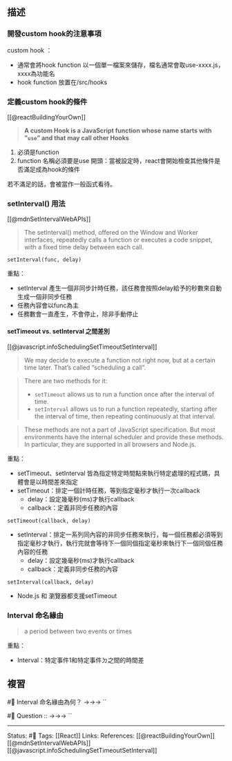 
## 描述


### 開發custom hook的注意事項

custom hook ：
- 通常會將hook function 以一個單一檔案來儲存，檔名通常會取use-xxxx.js，xxxx為功能名
- hook function 放置在/src/hooks




### 定義custom hook的條件


[[@reactBuildingYourOwn]]
> **A custom Hook is a JavaScript function whose name starts with ”`use`” and that may call other Hooks**

1. 必須是function
2. function 名稱必須要是use 開頭：當被設定時，react會開始檢查其他條件是否滿足成為hook的條件


若不滿足的話，會被當作一般函式看待。


### setInterval() 用法

[[@mdnSetIntervalWebAPIs]]
> The setInterval() method, offered on the Window and Worker interfaces, repeatedly calls a function or executes a code snippet, with a fixed time delay between each call. 

```
setInterval(func, delay)
```


重點：
- setInterval 產生一個非同步計時任務，該任務會按照delay給予的秒數來自動生成一個非同步任務
- 任務內容會以func為主
- 任務數會一直產生，不會停止，除非手動停止
#### setTimeout vs. setInterval 之間差別

[[@javascript.infoSchedulingSetTimeoutSetInterval]]

> We may decide to execute a function not right now, but at a certain time later. That’s called “scheduling a call”.

> There are two methods for it:
>-   `setTimeout` allows us to run a function once after the interval of time.
> -   `setInterval` allows us to run a function repeatedly, starting after the interval of time, then repeating continuously at that interval.

> These methods are not a part of JavaScript specification. But most environments have the internal scheduler and provide these methods. In particular, they are supported in all browsers and Node.js.

重點：
- setTimeout、setInterval 皆為指定特定時間點來執行特定處理的程式碼，具體會是以時間差來指定
- setTimeout：排定一個計時任務，等到指定毫秒才執行一次callback
	- delay：設定幾毫秒(ms)才執行callback
	- callback：定義非同步任務的內容
```
setTimeout(callback, delay)
```
- setInterval：排定一系列同內容的非同步任務來執行，每一個任務都必須等到指定毫秒才執行，執行完就會等待下一個同個指定毫秒來執行下一個同個任務內容的任務
	- delay：設定幾毫秒(ms)才執行callback
	- callback：定義非同步任務的內容
```
setInterval(callback, delay)
```
- Node.js 和 瀏覽器都支援setTimeout


### Interval 命名緣由

> a period between two events or times


重點：
- Interval：特定事件1和特定事件ㄉ之間的時間差



## 複習

#🧠 Interval 命名緣由為何？ ->->-> ``

#🧠 Question :: ->->-> ``

---
Status: #🌱 
Tags:
[[React]]
Links:
References:
[[@reactBuildingYourOwn]]
[[@mdnSetIntervalWebAPIs]]
[[@javascript.infoSchedulingSetTimeoutSetInterval]]




